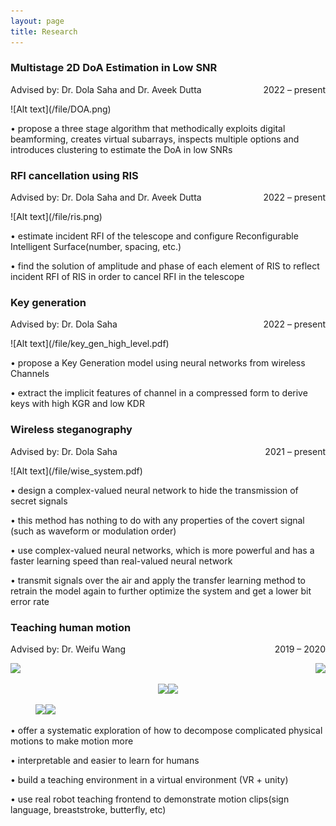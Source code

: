```yaml
---
layout: page
title: Research
---
```


<!-- **Not Pure Poole** is a simple, beautiful, and powerful Jekyll theme for blogs. It is built on [Poole](https://github.com/poole/poole) and [Pure](https://purecss.io/).

For more information about Not Pure Poole, please browse the [README](https://github.com/vszhub/not-pure-poole) file.


[Email](mailto://xwei4@albany.edu)  /  [Google Scholar](https://scholar.google.com/citations?user=k_yYzV4AAAAJ&hl=en)  /  [Linkedin](https://www.linkedin.com/in/xue-wei-752275231/)  /  CV
 -->
 

<!-- <h2>Research</h2> -->

<h3>Multistage 2D DoA Estimation in Low SNR</h3>
  <p style="text-align:left;">
        Advised by: Dr. Dola Saha and Dr. Aveek Dutta 
       <span style="float:right;">
        2022 – present
       </span>
  </p>
  ![Alt text](/file/DOA.png)
<!--   <img src="/file/DOA.png" width="200"> -->
  <p> • propose a three stage algorithm that methodically exploits digital beamforming, creates virtual subarrays, inspects multiple options and       
  introduces clustering to estimate the DoA in low SNRs</p>

<h3>RFI cancellation using RIS</h3>
  <p style="text-align:left;">
        Advised by: Dr. Dola Saha and Dr. Aveek Dutta 
       <span style="float:right;">
        2022 – present
       </span>
  </p>
<!--   ![Alt text](/file/wise_system.pdf) -->
![Alt text](/file/ris.png)
<!--   ![Alt text](/file/wise_system.pdf) -->
  <p> • estimate incident RFI of the telescope and configure Reconfigurable Intelligent Surface(number, spacing, etc.)</p>
  <p> • find the solution of amplitude and phase of each element of RIS to reflect incident RFI of RIS in order to cancel RFI in the telescope</p>

<h3>Key generation</h3>
<!--   <p> Advised by: Dr. Dola Saha 2022 – present</p>  -->
  <p style="text-align:left;">
      Advised by: Dr. Dola Saha 
     <span style="float:right;">
      2022 – present
     </span>
  </p>
  ![Alt text](/file/key_gen_high_level.pdf)
  <p> • propose a Key Generation model using neural networks from wireless Channels</p>
  <p> • extract the implicit features of channel in a compressed form to derive keys with high KGR and low KDR</p>

<h3>Wireless steganography</h3>
<!--   <p> Advised by: Dr. Dola Saha 2021 – present</p>  -->
 <p style="text-align:left;">
      Advised by: Dr. Dola Saha 
     <span style="float:right;">
      2021 – present
     </span>
  </p>
  ![Alt text](/file/wise_system.pdf)
 <p> • design a complex-valued neural network to hide the transmission of secret signals</p>
 <p> • this method has nothing to do with any properties of the covert signal (such as waveform or modulation order)</p>
 <p> • use complex-valued neural networks, which is more powerful and has a faster learning speed than real-valued neural network</p>
 <p> • transmit signals over the air and apply the transfer learning method to retrain the model again to further optimize the system and get a lower bit error rate </p>

<h3>Teaching human motion</h3>
<!--  <p> Advised by: Dr. Weifu Wang 2019 – 2020</p>  -->
 <p style="text-align:left;">
      Advised by: Dr. Weifu Wang 
     <span style="float:right;">
      2019 – 2020
     </span>
</p>

<!--  ![Alt text](/file/IMG_3674-2-2-2_AdobeExpress.gif) -->
<p style="text-align:left;">
      <img src="./file/IMG_3668_MOV_AdobeExpress.gif" width="150"> 
     <span style="float:right;">
      <img src="./file/IMG_3668_MOV_AdobeExpress.gif" width="150">
     </span>
</p>
<!--  <p><img src="/file/IMG_3668_MOV_AdobeExpress.gif" width="100"> <img src="/file/IMG_3674_MOV_AdobeExpress.gif" width="100"> </p> -->
<!--  <p float="left">
  <img src="/file/IMG_3668_MOV_AdobeExpress.gif" width="100" />
  <img src="/file/IMG_3674_MOV_AdobeExpress.gif" width="100" /> 
</p>
<img src = "/file/IMG_3668_MOV_AdobeExpress.gif" width ="100" /> <img src = "/file/IMG_3674_MOV_AdobeExpress.gif" width ="100" /> -->
<!-- ![alt](/file/IMG_3668_MOV_AdobeExpress.gif) | ![alt](/file/IMG_3668_MOV_AdobeExpress.gif)
<tr>
    <td> <img src="/file/IMG_3668_MOV_AdobeExpress.gif" alt="Drawing" style="width: 250px;"/> </td>
    <td> <img src="/file/IMG_3668_MOV_AdobeExpress.gif" alt="Drawing" style="width: 250px;"/> </td>
</tr>
|![alt](/file/IMG_3668_MOV_AdobeExpress.gif) | ![alt](/file/IMG_3668_MOV_AdobeExpress.gif) -->
<!-- https://user-images.githubusercontent.com/99225857/209892872-baae0b1d-4e83-4278-b8a4-aaac10cae0eb.mov -->



<center class="half">
    <img src="./file/IMG_3668_MOV_AdobeExpress.gif" width="100"/><img src="./file/IMG_3668_MOV_AdobeExpress.gif" width="100"/>
</center>
<figure class="third">
    <img src="./file/IMG_3668_MOV_AdobeExpress.gif" width="200"/><img src="./file/IMG_3668_MOV_AdobeExpress.gif" width="200"/>
</figure>
  
 <p> • offer a systematic exploration of how to decompose complicated physical motions to make motion more
 <p> • interpretable and easier to learn for humans
 <p> •  build a teaching environment in a virtual environment (VR + unity)
 <p> •  use real robot teaching frontend to demonstrate motion clips(sign language, breaststroke, butterfly, etc)</p>

 
 
 
 

